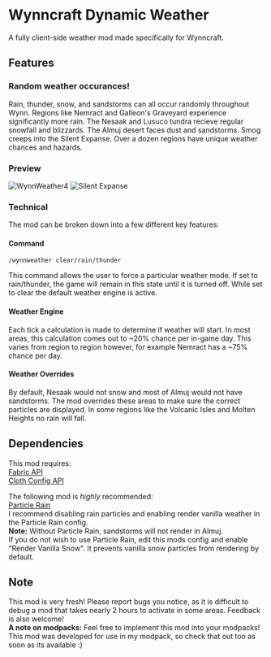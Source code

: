 # Wynncraft Dynamic Weather
A fully client-side weather mod made specifically for Wynncraft.

## Features

### **Random weather occurances!**
Rain, thunder, snow, and sandstorms can all occur randomly throughout Wynn. Regions like Nemract and Galleon's Graveyard experience significantly more rain. The Nesaak and Lusuco tundra recieve regular snowfall and blizzards. The Almuj desert faces dust and sandstorms. Smog creeps into the Silent Expanse. Over a dozen regions have unique weather chances and hazards.
### Preview

![WynnWeather4](https://github.com/user-attachments/assets/a188d78e-51a2-4a98-831e-66df96c98cf5)
![Silent Expanse](https://cdn.modrinth.com/data/cached_images/80c3d8381b8591648a0d80668b2666beed559b8c.png)

### Technical
The mod can be broken down into a few different key features:

#### Command

```
/wynnweather clear/rain/thunder
```
This command allows the user to force a particular weather mode. If set to rain/thunder, the game will remain in this state until it is turned off. While set to clear the default weather engine is active.

#### Weather Engine
Each tick a calculation is made to determine if weather will start. In most areas, this calculation comes out to ~20% chance per in-game day. This varies from region to region however, for example Nemract has a ~75% chance per day.

#### Weather Overrides
By default, Nesaak would not snow and most of Almuj would not have sandstorms. The mod overrides these areas to make sure the correct particles are displayed. In some regions like the Volcanic Isles and Molten Heights no rain will fall.

## Dependencies
This mod requires:\
[Fabric API](https://modrinth.com/mod/fabric-api)\
[Cloth Config API](https://modrinth.com/mod/cloth-config)

The following mod is _highly_ recommended:\
[Particle Rain](https://modrinth.com/mod/particle-rain)\
I recommend disabling rain particles and enabling render vanilla weather in the Particle Rain config.\
**Note:** Without Particle Rain, sandstorms will not render in Almuj.\
If you do not wish to use Particle Rain, edit this mods config and enable "Render Vanilla Snow". It prevents vanilla snow particles from rendering by default.

## Note
This mod is very fresh! Please report bugs you notice, as it is difficult to debug a mod that takes nearly 2 hours to activate in some areas. Feedback is also welcome!\
**A note on modpacks:** Feel free to implement this mod into your modpacks! This mod was developed for use in my modpack, so check that out too as soon as its available :)

